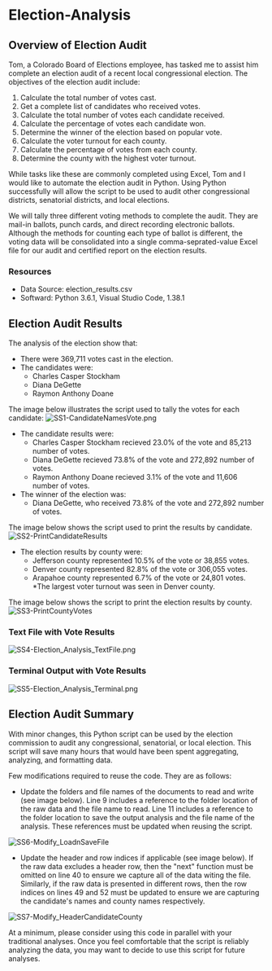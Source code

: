 # Election-Analysis

## Overview of Election Audit

Tom, a Colorado Board of Elections employee, has tasked me to assist him complete an election audit of a recent local congressional election.  The objectives of the election audit include:

   1. Calculate the total number of votes cast.
   2. Get a complete list of candidates who received votes.
   3. Calculate the total number of votes each candidate received.
   4. Calculate the percentage of votes each candidate won.
   5. Determine the winner of the election based on popular vote.
   6. Calculate the voter turnout for each county.
   7. Calculate the percentage of votes from each county.
   8. Determine the county with the highest voter turnout.

While tasks like these are commonly completed using Excel, Tom and I would like to automate the election audit in Python.  Using Python successfully will allow the script to be used to audit other congressional districts, senatorial districts, and local elections. 

We will tally three different voting methods to complete the audit.  They are mail-in ballots, punch cards, and direct recording electronic ballots.  Although the methods for counting each type of ballot is different, the voting data will be consolidated into a single comma-seprated-value Excel file for our audit and certified report on the election results.

### Resources

* Data Source:  election_results.csv
* Softward:  Python 3.6.1, Visual Studio Code, 1.38.1

## Election Audit Results

The analysis of the election show that:

* There were 369,711 votes cast in the election.
* The candidates were:
  * Charles Casper Stockham
  * Diana DeGette
  * Raymon Anthony Doane

The image below illustrates the script used to tally the votes for each candidate:
![SS1-CandidateNamesVote.png](Resources/SS1-CandidatesNamesVotes.png)

* The candidate results were:
  * Charles Casper Stockham recieved 23.0% of the vote and 85,213 number of votes.
  * Diana DeGette recieved 73.8% of the vote and 272,892 number of votes.
  * Raymon Anthony Doane recieved 3.1% of the vote and 11,606 number of votes.
* The winner of the election was:
  * Diana DeGette, who received 73.8% of the vote and 272,892 number of votes.

The image below shows the script used to print the results by candidate.
![SS2-PrintCandidateResults](Resources/SS2-PrintCandidateResults.png)

* The election results by county were:
  * Jefferson county represented 10.5% of the vote or 38,855 votes.
  * Denver county represented 82.8% of the vote or 306,055 votes.
  * Arapahoe county represented 6.7% of the vote or 24,801 votes.
*The largest voter turnout was seen in Denver county.

The image below shows the script to print the election results by county.
![SS3-PrintCountyVotes](Resources/SS3-PrintCountyVotes.png)

### Text File with Vote Results

![SS4-Election_Analysis_TextFile.png](Resources/SS4-Election_Analysis_TextFile.png)

### Terminal Output with Vote Results

![SS5-Election_Analysis_Terminal.png](Resources/SS5-Election_Analysis_Terminal.png)

## Election Audit Summary

With minor changes, this Python script can be used by the election commission to audit any congressional, senatorial, or local election.  This script will save many hours that would have been spent aggregating, analyzing, and formatting data.  

Few modifications required to reuse the code.  They are as follows:

* Update the folders and file names of the documents to read and write (see image below).  Line 9 includes a reference to the folder location of the raw data and the file name to read.  Line 11 includes a reference to the folder location to save the output analysis and the file name of the analysis.  These references must be updated when reusing the script. 

![SS6-Modify_LoadnSaveFile](Resources/SS6-Modify_LoadnSaveFile.png)

* Update the header and row indices if applicable (see image below).  If the raw data excludes a header row, then the "next" function must be omitted on line 40 to ensure we capture all of the data witing the file.  Similarly, if the raw data is presented in different rows, then the row indices on lines 49 and 52 must be updated to ensure we are capturing the candidate's names and county names respectively.

![SS7-Modify_HeaderCandidateCounty](Resources/SS7-Modify_HeaderCandidateCounty.png)

At a minimum, please consider using this code in parallel with your traditional analyses.  Once you feel comfortable that the script is reliably analyzing the data, you may want to decide to use this script for future analyses.

